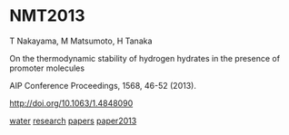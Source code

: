 # NMT2013

T Nakayama, M Matsumoto, H Tanaka

On the thermodynamic stability of hydrogen hydrates in the presence of promoter molecules

AIP Conference Proceedings, 1568, 46-52 (2013).

http://doi.org/10.1063/1.4848090



[water](water.md) [research](research.md) [papers](papers.md) [paper2013](paper2013.md)



